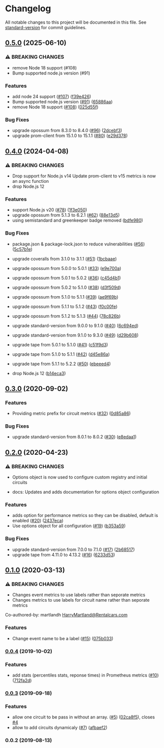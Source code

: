 # Changelog

All notable changes to this project will be documented in this file. See [standard-version](https://github.com/conventional-changelog/standard-version) for commit guidelines.

## [0.5.0](https://github.com/nodeshift/opossum-prometheus/compare/v0.4.0...v0.5.0) (2025-06-10)


### ⚠ BREAKING CHANGES

* remove Node 18 support (#108)
* Bump supported node.js version (#91)

### Features

* add node 24 support ([#107](https://github.com/nodeshift/opossum-prometheus/issues/107)) ([f39e426](https://github.com/nodeshift/opossum-prometheus/commit/f39e426f5b047eb6a37d4c77f31c5e81ff79804f))
* Bump supported node.js version ([#91](https://github.com/nodeshift/opossum-prometheus/issues/91)) ([65886aa](https://github.com/nodeshift/opossum-prometheus/commit/65886aa4332a4f58143e061dfea301751c8ddd49))
* remove Node 18 support ([#108](https://github.com/nodeshift/opossum-prometheus/issues/108)) ([025d55f](https://github.com/nodeshift/opossum-prometheus/commit/025d55f6230ea495c2d581d0a2527196d2929d01))


### Bug Fixes

* upgrade opossum from 8.3.0 to 8.4.0 ([#96](https://github.com/nodeshift/opossum-prometheus/issues/96)) ([2dcebf3](https://github.com/nodeshift/opossum-prometheus/commit/2dcebf34ccd6fd01c987c27f1fbd4552295ecdbc))
* upgrade prom-client from 15.1.0 to 15.1.1 ([#80](https://github.com/nodeshift/opossum-prometheus/issues/80)) ([e29d378](https://github.com/nodeshift/opossum-prometheus/commit/e29d378a7ca5bad9e6aaf0cc0982bc74bdfc323e))

## [0.4.0](https://github.com/nodeshift/opossum-prometheus/compare/v0.3.0...v0.4.0) (2024-04-08)


### ⚠ BREAKING CHANGES

* Drop support for Node.js v14
Update prom-client to v15
metrics is now an async function
* drop Node.js 12

### Features

* support Node.js v20 ([#78](https://github.com/nodeshift/opossum-prometheus/issues/78)) ([1f3e050](https://github.com/nodeshift/opossum-prometheus/commit/1f3e0503c616a57b77eef8e8e31634e2ae79f598))
* upgrade opossum from 5.1.3 to 6.2.1 ([#62](https://github.com/nodeshift/opossum-prometheus/issues/62)) ([88e13d5](https://github.com/nodeshift/opossum-prometheus/commit/88e13d5a1e3f4a9cb87375e97c1be8f5742de522))
* using semistandard and greenkeeper badge removed ([bdfe980](https://github.com/nodeshift/opossum-prometheus/commit/bdfe9809dd46eac7d8cc4161ef2c21f4b5a1029f))


### Bug Fixes

* package.json & package-lock.json to reduce vulnerabilities ([#56](https://github.com/nodeshift/opossum-prometheus/issues/56)) ([5c57b1e](https://github.com/nodeshift/opossum-prometheus/commit/5c57b1e22a1147355c9cf983dcfc06ac4fd7cf7a))
* upgrade coveralls from 3.1.0 to 3.1.1 ([#51](https://github.com/nodeshift/opossum-prometheus/issues/51)) ([1bcbaae](https://github.com/nodeshift/opossum-prometheus/commit/1bcbaae923eea55c2e4b6159f2612c9890c54669))
* upgrade opossum from 5.0.0 to 5.0.1 ([#33](https://github.com/nodeshift/opossum-prometheus/issues/33)) ([e9e700a](https://github.com/nodeshift/opossum-prometheus/commit/e9e700ad77c7919c7de51234c3ce43ad5e26ee9f))
* upgrade opossum from 5.0.1 to 5.0.2 ([#36](https://github.com/nodeshift/opossum-prometheus/issues/36)) ([c45d4b1](https://github.com/nodeshift/opossum-prometheus/commit/c45d4b14970734474c78b31a6470a3073a79b3e7))
* upgrade opossum from 5.0.2 to 5.1.0 ([#38](https://github.com/nodeshift/opossum-prometheus/issues/38)) ([d3f509d](https://github.com/nodeshift/opossum-prometheus/commit/d3f509d313268548c6c5c362548c322d5abb673e))
* upgrade opossum from 5.1.0 to 5.1.1 ([#39](https://github.com/nodeshift/opossum-prometheus/issues/39)) ([ae9f69b](https://github.com/nodeshift/opossum-prometheus/commit/ae9f69b07f35ff07230ef15d7efa14fdbd272301))
* upgrade opossum from 5.1.1 to 5.1.2 ([#43](https://github.com/nodeshift/opossum-prometheus/issues/43)) ([f0c00fe](https://github.com/nodeshift/opossum-prometheus/commit/f0c00fe04518b100fc18f0be32fe7e6fd4cb530e))
* upgrade opossum from 5.1.2 to 5.1.3 ([#44](https://github.com/nodeshift/opossum-prometheus/issues/44)) ([78c826b](https://github.com/nodeshift/opossum-prometheus/commit/78c826b0b941f6a8a8dab142b2c27f3264b6f855))
* upgrade standard-version from 9.0.0 to 9.1.0 ([#40](https://github.com/nodeshift/opossum-prometheus/issues/40)) ([6c694ed](https://github.com/nodeshift/opossum-prometheus/commit/6c694eda67f0e7743c4dcf5001daa1f5955e6106))
* upgrade standard-version from 9.1.0 to 9.3.0 ([#49](https://github.com/nodeshift/opossum-prometheus/issues/49)) ([d29b608](https://github.com/nodeshift/opossum-prometheus/commit/d29b60878b76133bcda3be3d57328993b5c94441))
* upgrade tape from 5.0.1 to 5.1.0 ([#41](https://github.com/nodeshift/opossum-prometheus/issues/41)) ([c51f9d3](https://github.com/nodeshift/opossum-prometheus/commit/c51f9d3e8263b4f47cc7de0a3cd5009152c7ccd4))
* upgrade tape from 5.1.0 to 5.1.1 ([#42](https://github.com/nodeshift/opossum-prometheus/issues/42)) ([d45e86a](https://github.com/nodeshift/opossum-prometheus/commit/d45e86aa0b83d9b333f73f8f4407e43b16cd9452))
* upgrade tape from 5.1.1 to 5.2.2 ([#50](https://github.com/nodeshift/opossum-prometheus/issues/50)) ([ebeeed4](https://github.com/nodeshift/opossum-prometheus/commit/ebeeed431aa4589054d496616898a5241d39ce74))


* drop Node.js 12 ([b14eca3](https://github.com/nodeshift/opossum-prometheus/commit/b14eca32fc996d46f97b3055c295fb77e436b8fb))

## [0.3.0](https://github.com/lholmquist/opossum-prometheus/compare/v0.2.0...v0.3.0) (2020-09-02)


### Features

* Providing metric prefix for circuit metrics ([#32](https://github.com/lholmquist/opossum-prometheus/issues/32)) ([0d85a86](https://github.com/lholmquist/opossum-prometheus/commit/0d85a86a9f594c58f3f900cb98000e58a9eeb058))


### Bug Fixes

* upgrade standard-version from 8.0.1 to 8.0.2 ([#30](https://github.com/lholmquist/opossum-prometheus/issues/30)) ([e8edaa1](https://github.com/lholmquist/opossum-prometheus/commit/e8edaa11c2bd35908810477872519d6694fc4857))

## [0.2.0](https://github.com/lholmquist/opossum-prometheus/compare/v0.1.0...v0.2.0) (2020-04-23)


### ⚠ BREAKING CHANGES

* Options object is now used to configure custom registry and initial circuits

* docs: Updates and adds documentation for options object configuration

### Features

* adds option for performance metrics so they can be disabled, default is enabled ([#20](https://github.com/lholmquist/opossum-prometheus/issues/20)) ([2437eca](https://github.com/lholmquist/opossum-prometheus/commit/2437eca65e7e5d55d3685f213c24e589827d2899))
* Use options object for all configuration ([#19](https://github.com/lholmquist/opossum-prometheus/issues/19)) ([b353a59](https://github.com/lholmquist/opossum-prometheus/commit/b353a5907212a5eabae420ff4ef06c105f953d3f))


### Bug Fixes

* upgrade standard-version from 7.0.0 to 7.1.0 ([#17](https://github.com/lholmquist/opossum-prometheus/issues/17)) ([2b68517](https://github.com/lholmquist/opossum-prometheus/commit/2b68517ae6902837ff9d94cbcbab11621fba920d))
* upgrade tape from 4.11.0 to 4.13.2 ([#16](https://github.com/lholmquist/opossum-prometheus/issues/16)) ([6233d53](https://github.com/lholmquist/opossum-prometheus/commit/6233d53041727d8b44126b061a18cc411642bb34))

## [0.1.0](https://github.com/lholmquist/opossum-prometheus/compare/v0.0.4...v0.1.0) (2020-03-13)


### ⚠ BREAKING CHANGES

* Changes event metrics to use labels rather than seporate metrics
* Changes metrics to use labels for circuit name rather than seporate metrics

Co-authored-by: martlandh <HarryMartland@Rentalcars.com>

### Features

* Change event name to be a label ([#15](https://github.com/lholmquist/opossum-prometheus/issues/15)) ([075b033](https://github.com/lholmquist/opossum-prometheus/commit/075b033))

### [0.0.4](https://github.com/lholmquist/opossum-prometheus/compare/v0.0.3...v0.0.4) (2019-10-02)


### Features

* add stats (percentiles stats, reponse times) in Prometheus metrics ([#10](https://github.com/lholmquist/opossum-prometheus/issues/10)) ([712fa2d](https://github.com/lholmquist/opossum-prometheus/commit/712fa2d))

### [0.0.3](https://github.com/lholmquist/opossum-prometheus/compare/v0.0.2...v0.0.3) (2019-09-18)


### Features

* allow one circuit to be pass in without an array. ([#5](https://github.com/lholmquist/opossum-prometheus/issues/5)) ([02ca8f5](https://github.com/lholmquist/opossum-prometheus/commit/02ca8f5)), closes [#4](https://github.com/lholmquist/opossum-prometheus/issues/4)
* allow to add circuits dynamicaly ([#7](https://github.com/lholmquist/opossum-prometheus/issues/7)) ([afbaef2](https://github.com/lholmquist/opossum-prometheus/commit/afbaef2))

### 0.0.2 (2019-08-13)

